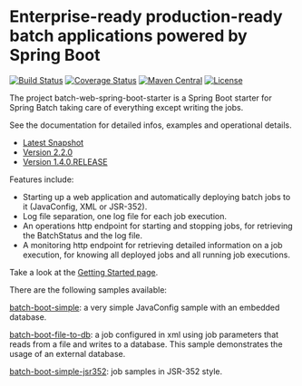 Enterprise-ready production-ready batch applications powered by Spring Boot
=============================
[![Build Status](https://github.com/codecentric/spring-boot-starter-batch-web/actions/workflows/build-main.yml/badge.svg)](https://github.com/codecentric/spring-boot-starter-batch-web/actions/workflows/build-main.yml)
[![Coverage Status](https://codecov.io/gh/codecentric/spring-boot-starter-batch-web/branch/master/graph/badge.svg?token=F02AqwYUBa)](https://codecov.io/gh/codecentric/spring-boot-starter-batch-web)
[![Maven Central](https://maven-badges.herokuapp.com/maven-central/de.codecentric/batch-web-spring-boot-starter/badge.svg)](https://maven-badges.herokuapp.com/maven-central/de.codecentric/batch-web-spring-boot-starter/)
[![License](http://img.shields.io/:license-apache-blue.svg)](http://www.apache.org/licenses/LICENSE-2.0.html)

The project batch-web-spring-boot-starter is a Spring Boot starter for Spring Batch taking care of everything except writing the jobs.

See the documentation for detailed infos, examples and operational details.
* [Latest Snapshot](http://codecentric.github.io/spring-boot-starter-batch-web/2.3.0.SNAPSHOT/)
* [Version 2.2.0](http://codecentric.github.io/spring-boot-starter-batch-web/2.2.0/)
* [Version 1.4.0.RELEASE](http://codecentric.github.io/spring-boot-starter-batch-web/1.4.0.RELEASE/)

Features include:

* Starting up a web application and automatically deploying batch jobs to it (JavaConfig, XML or JSR-352).
* Log file separation, one log file for each job execution.
* An operations http endpoint for starting and stopping jobs, for retrieving the BatchStatus and the log file.
* A monitoring http endpoint for retrieving detailed information on a job execution, for knowing all deployed jobs and all running job executions.

Take a look at the [Getting Started page](http://codecentric.github.io/spring-boot-starter-batch-web/current/#_getting_started).

There are the following samples available:

[batch-boot-simple](/batch-web-spring-boot-samples/batch-boot-simple): a very simple JavaConfig sample with an embedded database.

[batch-boot-file-to-db](/batch-web-spring-boot-samples/batch-boot-file-to-db): a job configured in xml using job parameters that reads from a file and writes to a database. This sample demonstrates the usage of an external database.

[batch-boot-simple-jsr352](/batch-web-spring-boot-samples/batch-boot-simple-jsr352): job samples in JSR-352 style.
